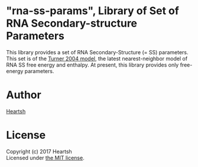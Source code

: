 # "rna-ss-params", Library of Set of RNA Secondary-structure Parameters
This library provides a set of RNA Secondary-Structure (= SS) parameters.
This set is of the [Turner 2004 model](https://rna.urmc.rochester.edu/NNDB/turner04/index.html), the latest nearest-neighbor model of RNA SS free energy and enthalpy.
At present, this library provides only free-energy parameters.

# Author
[Heartsh](https://github.com/heartsh)

# License
Copyright (c) 2017 Heartsh  
Licensed under [the MIT license](http://opensource.org/licenses/MIT).
